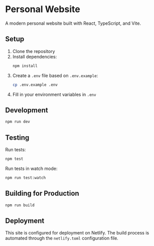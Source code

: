 # Personal Website

A modern personal website built with React, TypeScript, and Vite.

## Setup

1. Clone the repository
2. Install dependencies:
   ```bash
   npm install
   ```
3. Create a `.env` file based on `.env.example`:
   ```bash
   cp .env.example .env
   ```
4. Fill in your environment variables in `.env`

## Development

```bash
npm run dev
```

## Testing

Run tests:
```bash
npm test
```

Run tests in watch mode:
```bash
npm run test:watch
```

## Building for Production

```bash
npm run build
```

## Deployment

This site is configured for deployment on Netlify. The build process is automated through the `netlify.toml` configuration file.
